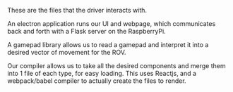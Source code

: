 These are the files that the driver interacts with.

An electron application runs our UI and webpage, which communicates back and forth with a Flask server on the RaspberryPi.

A gamepad library allows us to read a gamepad and interpret it into a desired vector of movement for the ROV.

Our compiler allows us to take all the desired components and merge them into 1 file of each type, for easy loading. This uses Reactjs, and a webpack/babel compiler to actually create the files to render.
